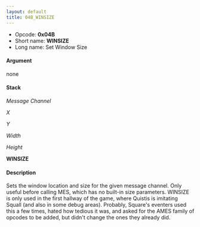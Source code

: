 ```yaml
---
layout: default
title: 04B_WINSIZE
---
```


-   Opcode: **0x04B**
-   Short name: **WINSIZE**
-   Long name: Set Window Size

#### Argument

none

#### Stack

  
*Message Channel*

*X*

*Y*

*Width*

*Height*

**WINSIZE**

#### Description

Sets the window location and size for the given message channel. Only useful before calling MES, which has no built-in size parameters. WINSIZE is only used in the first hallway of the game, where Quistis is imitating Squall (and also in some debug areas). Probably, Square's eventers used this a few times, hated how tedious it was, and asked for the AMES family of opcodes to be added, but didn't change the ones they already did.
